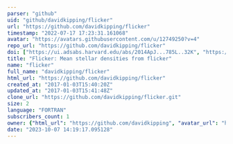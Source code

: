 ```yaml
---
parser: "github"
uid: "github/davidkipping/flicker"
url: "https://github.com/davidkipping/flicker"
timestamp: "2022-07-17 17:23:31.161068"
avatar: "https://avatars.githubusercontent.com/u/12749250?v=4"
repo_url: "https://github.com/davidkipping/flicker"
doi: ["https://ui.adsabs.harvard.edu/abs/2014ApJ...785L..32K", "https://ui.adsabs.harvard.edu/abs/2014ascl.soft11016K/abstract"]
title: "Flicker: Mean stellar densities from flicker"
name: "flicker"
full_name: "davidkipping/flicker"
html_url: "https://github.com/davidkipping/flicker"
created_at: "2017-01-03T15:40:20Z"
updated_at: "2017-01-03T15:41:48Z"
clone_url: "https://github.com/davidkipping/flicker.git"
size: 2
language: "FORTRAN"
subscribers_count: 1
owner: {"html_url": "https://github.com/davidkipping", "avatar_url": "https://avatars.githubusercontent.com/u/12749250?v=4", "login": "davidkipping", "type": "User"}
date: "2023-10-07 14:19:17.095128"
---
```

